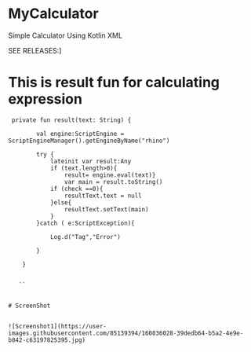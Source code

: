 # MyCalculator
Simple Calculator Using Kotlin XML

SEE RELEASES:]


# This is result fun for calculating expression

`````````````````````````````````````````````````````````````````````````````````````````````````````
 private fun result(text: String) {
 
        val engine:ScriptEngine = ScriptEngineManager().getEngineByName("rhino")
        
        try {
            lateinit var result:Any
            if (text.length>0){ 
                result= engine.eval(text)}
                var main = result.toString()
            if (check ==0){
                resultText.text = null
            }else{
                resultText.setText(main)
            }
        }catch ( e:ScriptException){
        
            Log.d("Tag","Error")

        }

    }
    
    
   ``


# ScreenShot


![Screenshot1](https://user-images.githubusercontent.com/85139394/160836028-39dedb64-b5a2-4e9e-b842-c63197825395.jpg)


